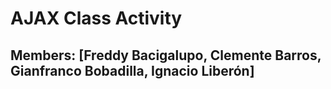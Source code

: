 # AJAX Class Activity

## Members: [Freddy Bacigalupo, Clemente Barros, Gianfranco Bobadilla, Ignacio Liberón]
